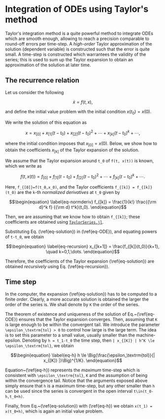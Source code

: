# Integration of ODEs using Taylor's method

Taylor's integration method is a quite powerful method to integrate ODEs
which are smooth enough, allowing to reach a precision comparable
to round-off errors per time-step. A *high-order* Taylor approximation
of the solution (dependent variable) is constructed such that the error
is quite small. A time-step is constructed which warrantees
the validity of the series; this is used to sum up the Taylor
expansion to obtain an approximation of the solution at later time.


## The recurrence relation

Let us consider the following
```math
\begin{equation}
\label{eq-ODE}
\dot{x} = f(t, x),
\end{equation}
```
and define the initial value problem with the initial condition
$x(t_0) = x(0)$.

We write the solution of this equation as
```math
\begin{equation}
\label{eq-solution}
x = x_{[0]} + x_{[1]} (t-t_0) + x_{[2]} (t-t_0)^2 + \cdots +
x_{[k]} (t-t_0)^k + \cdots,
\end{equation}
```
where the initial condition imposes that $x_{[0]} = x(0)$. Below, we show how to
obtain the coefficients $x_{[k]}$ of the Taylor expansion of the solution.

We assume that the Taylor expansion around ``t_0`` of ``f(t, x(t))`` is known,
which we write as
```math
\begin{equation}
\label{eq-rhs}
f(t, x(t)) = f_{[0]} + f_{[1]} (t-t_0) + f_{[2]} (t-t_0)^2 + \cdots
+ f_{[k]} (t-t_0)^k + \cdots.
\end{equation}
```
Here, ``f_{[0]}=f(t_0,x_0)``, and the Taylor coefficients
``f_{[k]} = f_{[k]}(t_0)`` are the ``k``-th *normalized derivatives* at ``t_0``
given by
```math
\begin{equation}
\label{eq-normderiv}
f_{[k]} = \frac{1}{k!} \frac{{\rm d}^k f} {{\rm d} t^k}(t_0).
\end{equation}
```
Then, we are assuming that we know how to obtain ``f_{[k]}``; these
coefficients are obtained using
[`TaylorSeries.jl`](https://github.com/JuliaDiff/TaylorSeries.jl).

Substituting Eq. (\ref{eq-solution}) in (\ref{eq-ODE}), and equating powers
of ``t-t_0``, we obtain
```math
\begin{equation}
\label{eq-recursion}
x_{[k+1]} = \frac{f_{[k]}(t_0)}{k+1}, \quad k=0,1,\dots.
\end{equation}
```
Therefore, the coefficients of the Taylor expansion (\ref{eq-solution})
are obtained *recursively* using Eq. (\ref{eq-recursion}).


## Time step

In the computer, the expansion (\ref{eq-solution}) has to be computed
to a finite *order*. Clearly, a more accurate solution is obtained
the larger the order of the series is. We shall denote by ``K``
the order of the series.

The theorem of existence and uniqueness of the solution of
Eq.~(\ref{eq-ODE}) ensures that the Taylor expansion converges. Then,
assuming that ``K`` is large enough to be within
the convergent tail. We introduce the parameter ``\epsilon_\textrm{tol} > 0``
to control how large is the large term. The idea is to set this
parameter to a small value, usually smaller than the machine-epsilon.
Denoting by ``h = t_1-t_0`` the time step, then
``| x_{[K]} | h^K \le \epsilon_\textrm{tol}``, we obtain
```math
\begin{equation}
\label{eq-h}
h \le \Big(\frac{\epsilon_\textrm{tol}}{| x_{[K]} |}\Big)^{1/K}.
\end{equation}
```
Equation~(\ref{eq-h}) represents the *maximum* time-step which is
consistent with ``\epsilon_\textrm{tol}``, ``K`` and the assumption of
being within the convergence tail. Notice that the arguments exposed
above simply ensure that ``h`` is a maximum time-step, but any other
smaller than ``h`` can be used since the series is convergent in the
open interval ``t\in(t_0-h,t_0+h)``.

Finally, from Eq.~(\ref{eq-solution}) with (\ref{eq-h}) we
obtain ``x(t_1) = x(t_0+h)``, which is again an initial value problem.
